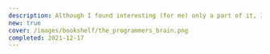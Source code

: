 ```yaml
---
description: Although I found interesting (for me) only a part of it, I find the attitude of self-examining/improving one's programming skills very significant.
new: true
cover: /images/bookshelf/the_programmers_brain.png
completed: 2021-12-17
---
```

